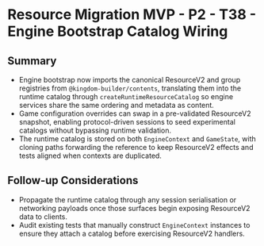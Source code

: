 # Resource Migration MVP - P2 - T38 - Engine Bootstrap Catalog Wiring

## Summary

- Engine bootstrap now imports the canonical ResourceV2 and group registries from `@kingdom-builder/contents`, translating them into the runtime catalog through `createRuntimeResourceCatalog` so engine services share the same ordering and metadata as content.
- Game configuration overrides can swap in a pre-validated ResourceV2 snapshot, enabling protocol-driven sessions to seed experimental catalogs without bypassing runtime validation.
- The runtime catalog is stored on both `EngineContext` and `GameState`, with cloning paths forwarding the reference to keep ResourceV2 effects and tests aligned when contexts are duplicated.

## Follow-up Considerations

- Propagate the runtime catalog through any session serialisation or networking payloads once those surfaces begin exposing ResourceV2 data to clients.
- Audit existing tests that manually construct `EngineContext` instances to ensure they attach a catalog before exercising ResourceV2 handlers.
